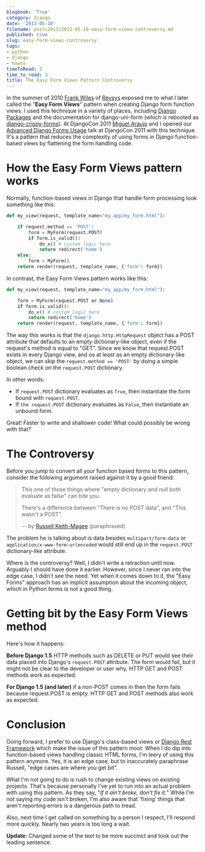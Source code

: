 ```yaml
---
blogbook: 'True'
category: django
date: '2013-05-10'
filename: posts2013/2013-05-10-easy-form-views-controversy.md
published: true
slug: easy-form-views-controversy
tags:
- python
- django
- howto
timeToRead: 3
time_to_read: 3
title: The Easy Form Views Pattern Controversy
---
```


In the summer of 2010 [Frank Wiles](http://twitter.com/fwiles) of
[Revsys](http://revsys.com) exposed me to what I later called the
"**Easy Form Views**" pattern when creating Django form function
views. I used this technique in a variety of places, including [Django
Packages](https://www.djangopackages.com) and the documentation for
django-uni-form (which is rebooted as
[django-crispy-forms](https://github.com/maraujop/django-crispy-forms)).
At DjangoCon 2011 [Miguel Araujo](http://tothinkornottothink.com/) and I
opened our [Advanced Django Forms
Usage](http://lanyrd.com/2011/djangocon-us/shbrd/) talk at DjangoCon
2011 with this technique. It's a pattern that reduces the complexity of
using forms in Django function-based views by flattening the form
handling code.

How the Easy Form Views pattern works
=====================================

Normally, function-based views in Django that handle form processing
look something like this:

``` python
def my_view(request, template_name="my_app/my_form.html"):

    if request.method == 'POST':
        form = MyForm(request.POST)
        if form.is_valid():
            do_x() # custom logic here
            return redirect('home')
    else:
        form = MyForm()
    return render(request, template_name, {'form': form})
```

In contrast, the Easy Form Views pattern works like this:

``` python
def my_view(request, template_name="my_app/my_form.html"):

    form = MyForm(request.POST or None)
    if form.is_valid():
        do_x() # custom logic here
        return redirect('home')
    return render(request, template_name, {'form': form})
```

The way this works is that the `django.http.HttpRequest` object has a
POST attribute that defaults to an empty dictionary-like object, even if
the request's method is equal to "GET". Since we know that
request.POST exists in every Django view, and os at least as an empty
dictionary-like object, we can skip the `request.method == 'POST'` by
doing a simple boolean check on the `request.POST` dictionary.

In other words:

-   If `request.POST` dictionary evaluates as `True`, then instantiate
    the form bound with `request.POST`.
-   If `the request.POST` dictionary evaluates as `False`, then
    instantiate an unbound form.

Great! Faster to write and shallower code! What could possibly be wrong
with that?

The Controversy
===============

Before you jump to convert all your function based forms to this
pattern, consider the following argument raised against it by a good
friend:

> This one of those things where "empty dictionary and null both
> evaluate as false" can bite you.
>
> There's a difference between "There is no POST data", and "This
> wasn't a POST".
>
> -- by [Russell Keith-Magee](http://cecinestpasun.com/) (paraphrased)

The problem he is talking about is data besides `multipart/form-data` or
`application/x-www-form-urlencoded` would still end up in the
`request.POST` dictionary-like attribute.

Where is the controversy? Well, I didn't write a retraction until now.
Arguably I should have done it earlier. However, since I never ran into
the edge case, I didn't see the need. Yet when it comes down to it, the
"Easy Forms" approach has an implicit assumption about the incoming
object, which in Python terms is not a good thing.

Getting bit by the Easy Form Views method
=========================================

Here's how it happens:

**Before Django 1.5** HTTP methods such as DELETE or PUT would see their
data placed into Django's `request.POST` attribute. The form would
fail, but it might not be clear to the developer or user why. HTTP GET
and POST methods work as expected.

**For Django 1.5 (and later)** if a non-POST comes in then the form
fails because request.POST is empty. HTTP GET and POST methods also work
as expected.

Conclusion
==========

Going forward, I prefer to use Django's class-based views or [Django
Rest Framework](http://djangorestframework.com) which make the issue of
this pattern moot. When I do dip into function-based views handling
classic HTML forms, I'm leery of using this pattern anymore. Yes, it is
an edge case, but to inaccurately paraphrase Russell, "edge cases are
where you get bit".

What I'm not going to do is rush to change existing views on existing
projects. That's because personally I've yet to run into an actual
problem with using this pattern. As they say, "*If it ain't broke,
don't fix it.*" While I'm not saying my code isn't broken, I'm also
aware that 'fixing' things that aren't reporting errors is a
dangerous path to tread.

Also, next time I get called on something by a person I respect, I'll
respond more quickly. Nearly two years is too long a wait.

**Update:** Changed some of the text to be more succinct and took out
the leading sentence.

